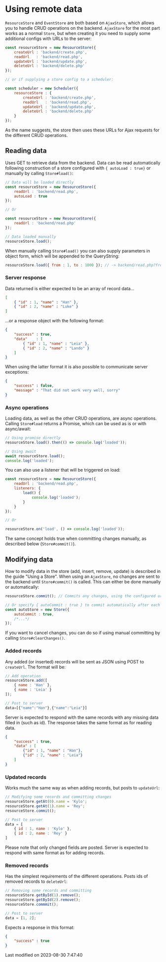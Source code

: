 # Using remote data

`ResourceStore` and `EventStore` are both based on `AjaxStore`, which allows you to handle CRUD operations on the
backend.
`AjaxStore` for the most part works as a normal `Store`, but when creating it you need to supply some additional configs
with URLs to the server:

```javascript
const resourceStore = new ResourceStore({
    createUrl : 'backend/create.php',
    readUrl   : 'backend/read.php',
    updateUrl : 'backend/update.php',
    deleteUrl : 'backend/delete.php'
});

// or if supplying a store config to a scheduler:

const scheduler = new Scheduler({
    resourceStore : {
        createUrl : 'backend/create.php',
        readUrl   : 'backend/read.php',
        updateUrl : 'backend/update.php',
        deleteUrl : 'backend/delete.php'
    }
});
```

As the name suggests, the store then uses these URLs for Ajax requests for the different CRUD operations.

## Reading data

Uses GET to retrieve data from the backend. Data can be read automatically following construction of a store configured
with `{ autoLoad : true}` or manually by calling `Store#load()`:

```javascript
// Data will be loaded directly
const resourceStore = new ResourceStore({
    readUrl : 'backend/read.php',
    autoLoad : true
});

// Or

const resourceStore = new ResourceStore({
    readUrl : 'backend/read.php'
});

// Data loaded manually
resourceStore.load();
```

When manually calling `Store#load()` you can also supply parameters in object form, which will be appended to the
QueryString:

```javascript
resourceStore.load({ from : 1, to : 1000 }); // -> backend/read.php?from=1&to=1000
```

### Server response

Data returned is either expected to be an array of record data...

```json
[
    { "id" : 1, "name" : "Han" },
    { "id" : 2, "name" : "Luke" }
]
```

...or a response object with the following format:

```json
{
    "success" : true,
    "data"    : [
        { "id" : 1, "name" : "Leia" },
        { "id" : 2, "name" : "Lando" }
    ]
}
```

When using the latter format it is also possible to communicate server exceptions:

```json
{
    "success" : false,
    "message" : "That did not work very well, sorry"
}
```

### Async operations

Loading data, as well as the other CRUD operations, are async operations. Calling `Store#load` returns a Promise, which
can be used as is or with async/await:

```javascript
// Using promise directly
resourceStore.load().then(() => console.log('loaded'));

// Using await
await resourceStore.load();
console.log('loaded');
```

You can also use a listener that will be triggered on load:

```javascript
const resourceStore = new ResourceStore({
    readUrl : 'backend/read.php',
    listeners: {
        load() {
            console.log('loaded');
        }
    }
});

// Or

resourceStore.on('load', () => console.log('loaded'));
```

The same concept holds true when committing changes manually, as described below (`Store#commit()`).

## Modifying data

How to modify data in the store (add, insert, remove, update) is described in the guide "Using a Store". When using an
`AjaxStore`, no changes are sent to the backend until `Store#commit()` is called. This can either be done manually or
automatically:

```javascript
resourceStore.commit(); // Commits any changes, using the configured urls per action

// Or specify { autoCommit : true } to commit automatically after each action
const autoStore = new Store({
    autoCommit : true,
    /*...*/
});
```

If you want to cancel changes, you can do so if using manual committing by calling `Store#clearChanges()`.

### Added records

Any added (or inserted) records will be sent as JSON using POST to `createUrl`. The format will be:

```javascript
// Add operation
resourceStore.add([
    { name : 'Han' },
    { name : 'Leia' }
]);

// Post to server
data=[{"name":"Han"},{"name":"Leia"}]
```

Server is expected to respond with the same records with any missing data filled in (such as id). The response takes the
same format as for reading data.

```json
{
    "success" : true,   
    "data" : [
        {"id" : 1, "name" : "Han"},
        {"id" : 2, "name" : "Leia"}
    ]
}
```

### Updated records

Works much the same way as when adding records, but posts to `updateUrl`:

```javascript
// Modifying some records and committing changes
resourceStore.getAt(0).name = 'Kylo';
resourceStore.getAt(1).name = 'Rey';
resourceStore.commit();

// Post to server
data = [
    { id : 1, name : 'Kylo' },
    { id : 2, name : 'Rey' }
]
```

Please note that only changed fields are posted. Server is expected to respond with same format as for adding records.

### Removed records

Has the simplest requirements of the different operations. Posts ids of removed records to `deleteUrl`:

```javascript
// Removing some records and committing
resourceStore.getById(1).remove();
resourceStore.getById(2).remove();
resourceStore.commmit();

// Post to server
data = [1, 2];
```

Expects a response in this format:

```json
{
    "success" : true
}
```


<p class="last-modified">Last modified on 2023-08-30 7:47:40</p>
